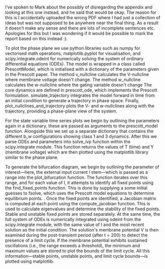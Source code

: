 I’ve spoken to Mark about the possibly of disregarding the appendix and looking at this one instead, and he said that would be okay. The reason for this is I accidentally uploaded the wrong PDF where I had just a collection of ideas but was not supposed to be anywhere near the final thing. As a result it doesn’t make any sense and there are lots of incomplete sentences etc. Apologies for this but I was wondering if it would be possible to mark the report based on this instead :).

To plot the phase plane we use python libraries such as numpy for vectorised math operations, matplotlib.pyplot for visualisation, and scipy.integrate.odeint for numerically solving the system of ordinary differential equations (ODEs). The model is wrapped in a class called PrescottModel, which is initialised with a dictionary of the parameters given in the Prescott paper. The method v_nullcline calculates the V-nullcline where membrane voltage doesn't change. The method w_nullcline calculates the w-nullcline where the gating variable doesn't change The core dynamics are defined in prescott_ode, which implements the Prescott formulation. simulate_trajectory integrates the model forward in time from an initial condition to generate a trajectory in phase space. Finally, plot_nullclines_and_trajectory plots the V- and w-nullclines along with the trajectory, providing a phase-plane view of the system. 

For the state variable time series plots we begin by outlining the parameters again in a dictionary, these are passed as arguments to the prescott_model function. Alongside this we set up a separate dictionary that contains the  different b_w configurations showing class 1 and 3 dynamics. After this we parse ODEs and parameters into solve_ivp function within the scipy.integrate module. This function returns the values of T (time) and Y (membrane voltage) which are then plotted using the matplotlib library similar to the phase plane.

To generate the bifurcation diagram, we begin by outlining the parameter of interest—here, the external input current I stem—which is passed as a range into the plot_bifurcation function. The function iterates over this range, and for each value of I, it attempts to identify all fixed points using the find_fixed_points function. This is done by supplying a some initial guesses to fsolve, which uses the Prescott model equations to determine equilibrium points. 
.
Once the fixed points are identified, a Jacobian matrix is computed at each point using the compute_jacobian function. This is used to calculate eigenvalues and determine the stability of the fixed points. Stable and unstable fixed points are stored separately.
At the same time, the full system of ODEs is numerically integrated using odeint from the scipy.integrate module, with the same value of I and the most recent solution as the initial condition. The solution's membrane potential V is then examined during the post-transient period (after t = 200) to detect the presence of a limit cycle. If the membrane potential exhibits sustained oscillations (i.e., the range exceeds a threshold), the minimum and maximum values are stored to plot the bounds of the limit cycle.
All this information—stable points, unstable points, and limit cycle bounds—is plotted using matplotlib.
